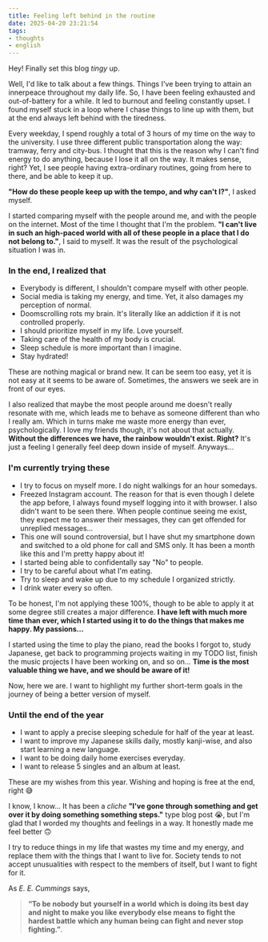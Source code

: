 ```yaml
---
title: Feeling left behind in the routine
date: 2025-04-20 23:21:54
tags:
- thoughts
- english
---
```

Hey! Finally set this blog _tingy_ up.

Well, I'd like to talk about a few things. Things I've been trying to attain an innerpeace throughout my daily life. So, I have been feeling exhausted and out-of-battery for a while. It led to burnout and feeling constantly upset. I found myself stuck in a loop where I chase things to line up with them, but at the end always left behind with the tiredness. 

Every weekday, I spend roughly a total of 3 hours of my time on the way to the university. I use three different public transportation along the way: tramway, ferry and city-bus. I thought that this is the reason why I can't find energy to do anything, because I lose it all on the way. It makes sense, right? Yet, I see people having extra-ordinary routines, going from here to there, and be able to keep it up.

**"How do these people keep up with the tempo, and why can't I?"**, I asked myself. 

I started comparing myself with the people around me, and with the people on the internet. Most of the time I thought that I'm the problem. **"I can't live in such an high-paced world with all of these people in a place that I do not belong to."**, I said to myself. It was the result of the psychological situation I was in.

### In the end, I realized that
- Everybody is different, I shouldn't compare myself with other people.
- Social media is taking my energy, and time. Yet, it also damages my perception of normal. 
- Doomscrolling rots my brain. It's literally like an addiction if it is not controlled properly.
- I should prioritize myself in my life. Love yourself.
- Taking care of the health of my body is crucial. 
- Sleep schedule is more important than I imagine.
- Stay hydrated!

These are nothing magical or brand new. It can be seem too easy, yet it is not easy at it seems to be aware of. Sometimes, the answers we seek are in front of our eyes. 

I also realized that maybe the most people around me doesn't really resonate with me, which leads me to behave as someone different than who I really am. Which in turns make me waste more energy than ever, psychologically. I love my friends though, it's not about that actually. **Without the differences we have, the rainbow wouldn't exist. Right?** It's just a feeling I generally feel deep down inside of myself. Anyways...

### I'm currently trying these
- I try to focus on myself more. I do night walkings for an hour somedays.
- Freezed Instagram account. The reason for that is even though I delete the app before, I always found myself logging into it with browser. I also didn't want to be seen there. When people continue seeing me exist, they expect me to answer their messages, they can get offended for unreplied messages...
- This one will sound controversial, but I have shut my smartphone down and switched to a old phone for call and SMS only. It has been a month like this and I'm pretty happy about it!
- I started being able to confidentally say "No" to people.
- I try to be careful about what I'm eating.
- Try to sleep and wake up due to my schedule I organized strictly.
- I drink water every so often.

To be honest, I'm not applying these 100%, though to be able to apply it at some degree still creates a major difference. **I have left with much more time than ever, which I started using it to do the things that makes me happy. My passions...** 

I started using the time to play the piano, read the books I forgot to, study Japanese, get back to programming projects waiting in my TODO list, finish the music projects I have been working on, and so on... **Time is the most valuable thing we have, and we should be aware of it!**

Now, here we are. I want to highlight my further short-term goals in the journey of being a better version of myself.

### Until the end of the year
- I want to apply a precise sleeping schedule for half of the year at least.
- I want to improve my Japanese skills daily, mostly kanji-wise, and also start learning a new language.
- I want to be doing daily home exercises everyday.
- I want to release 5 singles and an album at least.

These are my wishes from this year. Wishing and hoping is free at the end, right 😅

I know, I know... It has been a _cliche_ **"I've gone through something and get over it by doing something something steps."** type blog post 😭, but I'm glad that I worded my thoughts and feelings in a way. It honestly made me feel better 🙃 

I try to reduce things in my life that wastes my time and my energy, and replace them with the things that I want to live for. Society tends to not accept unusualities with respect to the members of itself, but I want to fight for it. 

As _E. E. Cummings_ says, 
> **“To be nobody but**
**yourself in a world**
**which is doing its best day and night to make you like**
**everybody else means to fight the hardest battle**
**which any human being can fight and never stop fighting.”**.
